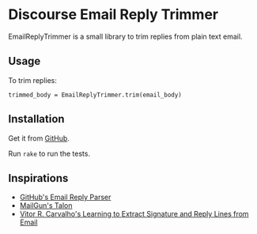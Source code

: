 # Discourse Email Reply Trimmer

EmailReplyTrimmer is a small library to trim replies from plain text email.

## Usage

To trim replies:

`trimmed_body = EmailReplyTrimmer.trim(email_body)`

## Installation

Get it from [GitHub](https://github.com/discourse/email_reply_trimmer).

Run `rake` to run the tests.

## Inspirations

 - [GitHub's Email Reply Parser](https://github.com/github/email_reply_parser)
 - [MailGun's Talon](https://github.com/mailgun/talon)
 - [Vitor R. Carvalho's Learning to Extract Signature and Reply Lines from Email](http://www.cs.cmu.edu/~vitor/papers/sigFilePaper_finalversion.pdf)
